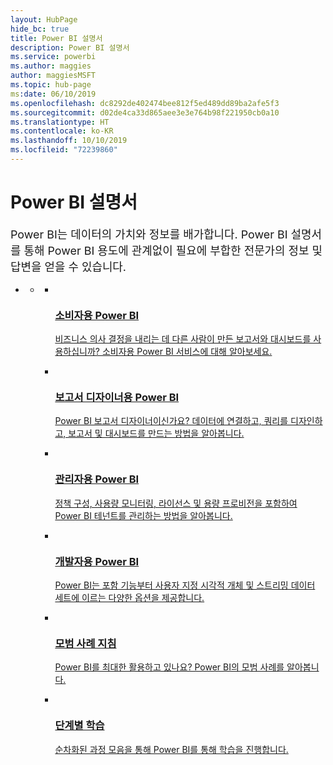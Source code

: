 ```yaml
---
layout: HubPage
hide_bc: true
title: Power BI 설명서
description: Power BI 설명서
ms.service: powerbi
ms.author: maggies
author: maggiesMSFT
ms.topic: hub-page
ms:date: 06/10/2019
ms.openlocfilehash: dc8292de402474bee812f5ed489dd89ba2afe5f3
ms.sourcegitcommit: d02de4ca33d865aee3e3e764b98f221950cb0a10
ms.translationtype: HT
ms.contentlocale: ko-KR
ms.lasthandoff: 10/10/2019
ms.locfileid: "72239860"
---
```

<div id="main" class="v2">
    <div class="container">
        <h1>Power BI 설명서</h1>
        <p style="font-size: 1.12rem;margin-bottom: 1rem;">Power BI는 데이터의 가치와 정보를 배가합니다. Power BI 설명서를 통해 Power BI 용도에 관계없이 필요에 부합한 전문가의 정보 및 답변을 얻을 수 있습니다.</p>
        <ul class="pivots">
            <li>
                <a href="#home"></a>
                <ul id="home">
                    <li>
                        <a href="#home-all"></a>
                        <ul id="home-all" class="cardsC">
                            <li>
                                <a href="consumer/power-bi-consumer-landing.md">
                                    <div class="cardSize">
                                        <div class="cardPadding">
                                            <div class="card">
                                                <div class="cardImageOuter">
                                                    <div class="cardImage">
                                                        <img src="./media/index/power-bi-report-consumers.svg" alt="" />
                                                    </div>
                                                </div>
                                                <div class="cardText">
                                                    <h3>소비자용 Power BI</h3>
                                                    <p>비즈니스 의사 결정을 내리는 데 다른 사람이 만든 보고서와 대시보드를 사용하십니까? 소비자용 Power BI 서비스에 대해 알아보세요.</p>
                                                </div>
                                            </div>
                                        </div>
                                    </div>
                                </a>
                            </li>
                            <li>
                                <a href="power-bi-creator-landing.md">
                                    <div class="cardSize">
                                        <div class="cardPadding">
                                            <div class="card">
                                                <div class="cardImageOuter">
                                                    <div class="cardImage">
                                                        <img src="./media/index/power-bi-report-designers.svg" alt="" />
                                                    </div>
                                                </div>
                                                <div class="cardText">
                                                    <h3>보고서 디자이너용 Power BI</h3>
                                                    <p>Power BI 보고서 디자이너이신가요? 데이터에 연결하고, 쿼리를 디자인하고, 보고서 및 대시보드를 만드는 방법을 알아봅니다.</p>
                                                </div>
                                            </div>
                                        </div>
                                    </div>
                                </a>
                            </li>
                            <li>
                                <a href="admin/index.yml">
                                    <div class="cardSize">
                                        <div class="cardPadding">
                                            <div class="card">
                                                <div class="cardImageOuter">
                                                    <div class="cardImage">
                                                        <img src="./media/index/power-bi-admins.svg" alt="" />
                                                    </div>
                                                </div>
                                                <div class="cardText">
                                                    <h3>관리자용 Power BI</h3>
                                                    <p>정책 구성, 사용량 모니터링, 라이선스 및 용량 프로비전을 포함하여 Power BI 테넌트를 관리하는 방법을 알아봅니다.</p>
                                                </div>
                                            </div>
                                        </div>
                                    </div>
                                </a>
                            </li>
                            <li>
                                <a href="developer/index.yml">
                                    <div class="cardSize">
                                        <div class="cardPadding">
                                            <div class="card">
                                                <div class="cardImageOuter">
                                                    <div class="cardImage">
                                                        <img src="./media/index/power-bi-developers.svg" alt="" />
                                                    </div>
                                                </div>
                                                <div class="cardText">
                                                    <h3>개발자용 Power BI</h3>
                                                    <p>Power BI는 포함 기능부터 사용자 지정 시각적 개체 및 스트리밍 데이터 세트에 이르는 다양한 옵션을 제공합니다.</p>
                                                </div>
                                            </div>
                                        </div>
                                    </div>
                                </a>
                            </li>
                            <li>
                                <a href="guidance/overview.md">
                                    <div class="cardSize">
                                        <div class="cardPadding">
                                            <div class="card">
                                                <div class="cardImageOuter">
                                                    <div class="cardImage">
                                                        <img src="./media/index/power-bi-blog.svg" alt="" />
                                                    </div>
                                                </div>
                                                <div class="cardText">
                                                    <h3>모범 사례 지침</h3>
                                                    <p>Power BI를 최대한 활용하고 있나요? Power BI의 모범 사례를 알아봅니다.</p>
                                                </div>
                                            </div>
                                        </div>
                                    </div>
                                </a>
                            </li>
                            <li>
                                <a href="guided-learning/index.md">
                                    <div class="cardSize">
                                        <div class="cardPadding">
                                            <div class="card">
                                                <div class="cardImageOuter">
                                                    <div class="cardImage">
                                                        <img src="./media/index/power-bi-guided-learning.svg" alt="" />
                                                    </div>
                                                </div>
                                                <div class="cardText">
                                                    <h3>단계별 학습</h3>
                                                    <p>순차화된 과정 모음을 통해 Power BI를 통해 학습을 진행합니다.</p>
                                                </div>
                                            </div>
                                        </div>
                                    </div>
                                </a>
                            </li>
                        </ul>
                    </li>
                </ul>
            </li>
        </ul>
    </div>
</div>